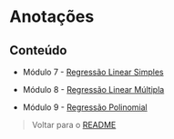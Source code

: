 # Anotações

## Conteúdo

- Módulo 7 - [Regressão Linear Simples](./m7.md)

- Módulo 8 - [Regressão Linear Múltipla](./m8.md)

- Módulo 9 - [Regressão Polinomial](./m9.md)

> Voltar para o [README](../../README.md)
